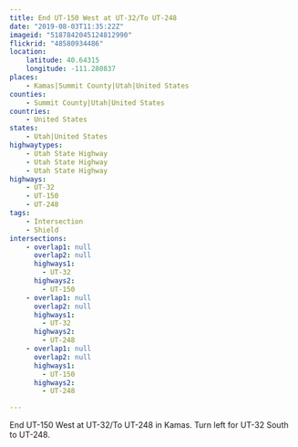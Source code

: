 ```yaml
---
title: End UT-150 West at UT-32/To UT-248
date: "2019-08-03T11:35:22Z"
imageid: "5187842045124812990"
flickrid: "48580934486"
location:
    latitude: 40.64315
    longitude: -111.280837
places:
    - Kamas|Summit County|Utah|United States
counties:
    - Summit County|Utah|United States
countries:
    - United States
states:
    - Utah|United States
highwaytypes:
    - Utah State Highway
    - Utah State Highway
    - Utah State Highway
highways:
    - UT-32
    - UT-150
    - UT-248
tags:
    - Intersection
    - Shield
intersections:
    - overlap1: null
      overlap2: null
      highways1:
        - UT-32
      highways2:
        - UT-150
    - overlap1: null
      overlap2: null
      highways1:
        - UT-32
      highways2:
        - UT-248
    - overlap1: null
      overlap2: null
      highways1:
        - UT-150
      highways2:
        - UT-248

---
```

End UT-150 West at UT-32/To UT-248 in Kamas.  Turn left for UT-32 South to UT-248.